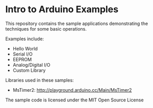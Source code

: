 # Intro to Arduino Examples

This repository contains the sample applications demonstrating the techniques for some basic operations.

Examples include:

- Hello World
- Serial I/O
- EEPROM
- Analog/Digital I/O
- Custom Library

Libraries used in these samples:

- MsTimer2: http://playground.arduino.cc/Main/MsTimer2

The sample code is licensed under the MIT Open Source License

